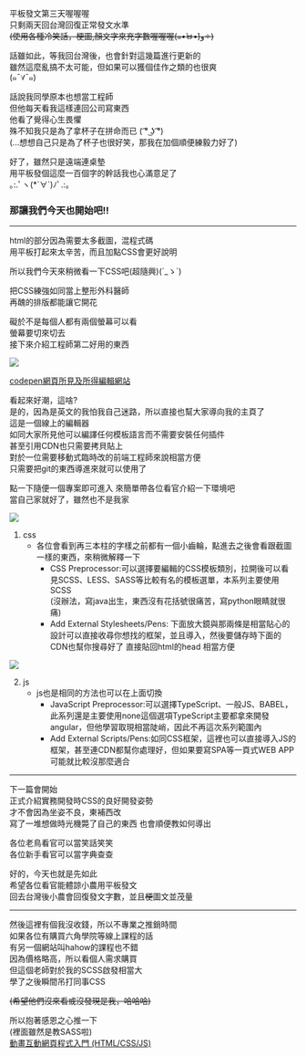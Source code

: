平板發文第三天喔喔喔  
只剩兩天回台灣回復正常發文水準  
~~(使用各種冷笑話，梗圖,顏文字來充字數喔喔喔(๑•̀ㅂ•́)و✧)~~

話雖如此，等我回台灣後，也會針對這幾篇進行更新的  
雖然這麼亂搞不太可能，但如果可以獲個佳作之類的也很爽  
(๑¯∀¯๑)

話說我同學原本也想當工程師  
但他每天看我這樣連回公司寫東西  
他看了覺得心生畏懼  
殊不知我只是為了拿杯子在拼命而已 ( ͡° ͜ʖ ͡°)   
(...想想自己只是為了杯子也很好笑，那我在加個順便練毅力好了)

好了，雖然只是遠端連桌墊  
用平板發個這麼一百個字的幹話我也心滿意足了  
｡:.ﾟヽ(*´∀`)ﾉﾟ.:｡

### 那讓我們今天也開始吧!!
---
html的部分因為需要太多截圖，混程式碼  
用平板打起來太辛苦，而且加點CSS會更好說明

所以我們今天來稍微看一下CSS吧(超隨興)(´_ゝ`)

把CSS練強如同當上整形外科醫師  
再醜的排版都能讓它開花

礙於不是每個人都有兩個螢幕可以看  
螢幕要切來切去  
接下來介紹工程師第二好用的東西

![](https://CY810912.github.io/img/codepen.png) 

[codepen網頁所見及所得編輯網站](https://codepen.io/cy810912/pens/popular/)

看起來好潮，這啥?  
是的，因為是英文的我怕我自己迷路，所以直接也幫大家導向我的主頁了  
這是一個線上的編輯器  
如同大家所見他可以編譯任何模板語言而不需要安裝任何插件  
甚至引用CDN也只需要拷貝貼上  
對於一位需要移動式臨時改的前端工程師來說相當方便  
只需要把git的東西導進來就可以使用了  

點一下隨便一個專案即可進入
來簡單帶各位看官介紹一下環境吧  
當自己家就好了，雖然也不是我家    

![](https://CY810912.github.io/img/codepen_1.png) 
1. css
    * 各位會看到再三本柱的字樣之前都有一個小齒輪，點進去之後會看跟截圖一樣的東西，來稍微解釋一下  
        * CSS Preprocessor:可以選擇要編輯的CSS模板類別，拉開後可以看見SCSS、LESS、SASS等比較有名的模板選單，本系列主要使用SCSS  
    (沒辦法，寫java出生，東西沒有花括號很痛苦，寫python眼睛就很痛)
        * Add External Stylesheets/Pens: 下面放大鏡與那兩條是相當貼心的設計可以直接收尋你想找的框架，並且導入，然後要儲存時下面的CDN也幫你搜尋好了
    直接貼回html的head 相當方便  

![](https://CY810912.github.io/img/codepen_2.png)

2. js
    * js也是相同的方法也可以在上面切換
        * JavaScript Preprocessor:可以選擇TypeScript、一般JS、BABEL，此系列還是主要使用none這個選項TypeScript主要都拿來開發angular，但他學習取現相當陡峭，因此不再這次系列範圍內
        * Add External Scripts/Pens:如同CSS框架，這裡也可以直接導入JS的框架，甚至連CDN都幫你處理好，但如果要寫SPA等一頁式WEB APP可能就比較沒那麼適合

---
下一篇會開始  
正式介紹實務開發時CSS的良好開發姿勢  
才不會因為坐姿不良，東補西改    
寫了一堆想做時光機斃了自己的東西
也會順便教如何導出
  
各位老鳥看官可以當笑話笑笑  
各位新手看官可以當字典查查

  

好的，今天也就是先如此  
希望各位看官能體諒小農用平板發文  
回去台灣後小農會回復發文字數，並且~~梗~~圖文並茂量

---
然後這裡有個我沒收錢，所以不專業之推銷時間  
如果各位有購買六角學院等線上課程的話  
有另一個網站叫hahow的課程也不錯  
因為價格略高，所以看個人需求購買  
但這個老師對於我的SCSS啟發相當大  
學了之後瞬間吊打同事CSS  

~~(希望他們沒來看或沒發現是我，哈哈哈)~~    

所以抱著感恩之心推一下   
(裡面雖然是教SASS啦)  
[動畫互動網頁程式入門 (HTML/CSS/JS)](https://hahow.in/courses/56189df9df7b3d0b005c6639/discussions)